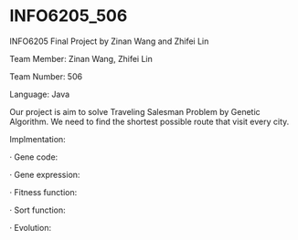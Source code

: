 # INFO6205_506
INFO6205 Final Project by Zinan Wang and Zhifei Lin

Team Member: Zinan Wang, Zhifei Lin

Team Number: 506

Language: Java

Our project is aim to solve Traveling Salesman Problem by Genetic Algorithm. We need to find the shortest possible route that visit every city. 


Implmentation:

· Gene code:

· Gene expression:

· Fitness function:

· Sort function:

· Evolution:
